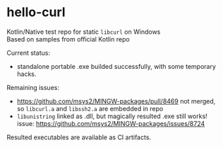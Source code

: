hello-curl
==========

Kotlin/Native test repo for static `libcurl` on Windows\
Based on samples from official Kotlin repo

Current status:
- standalone portable .exe builded successfully, with some temporary hacks.

Remaining issues:
- https://github.com/msys2/MINGW-packages/pull/8469 not merged,\
  so `libcurl.a` and `libssh2.a` are embedded in repo
- `libunistring` linked as .dll, but magically resulted .exe still works!\
  issue: https://github.com/msys2/MINGW-packages/issues/8724

Resulted executables are available as CI artifacts.
